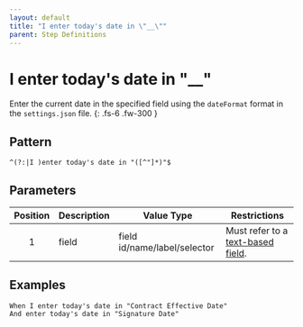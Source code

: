 ```yaml
---
layout: default
title: "I enter today's date in \"__\""
parent: Step Definitions
---
```


# I enter today's date in "\_\_"

Enter the current date in the specified field using the `dateFormat` format in the `settings.json` file.
{: .fs-6 .fw-300 }

## Pattern

```
^(?:|I )enter today's date in "([^"]*)"$
```

## Parameters

| Position | Description | Value Type                   | Restrictions                                                                             |
| :------: | ----------- | ---------------------------- | ---------------------------------------------------------------------------------------- |
|    1     | field       | field id/name/label/selector | Must refer to a [text-based field]({{site.baseurl}}/field_types.html#text-based-fields). |

## Examples

```gherkin
When I enter today's date in "Contract Effective Date"
And enter today's date in "Signature Date"
```
